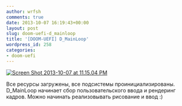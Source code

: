 ```yaml
---
author: wrfsh
comments: true
date: 2013-10-07 16:19:43+00:00
layout: post
slug: doom-uefi-d_mainloop
title: '[DOOM-UEFI] D_MainLoop'
wordpress_id: 258
categories:
- doom-uefi
---
```


[![Screen Shot 2013-10-07 at 11.15.04 PM](http://wrfsh.files.wordpress.com/2013/10/screen-shot-2013-10-07-at-11-15-04-pm.png?w=300)](http://wrfsh.files.wordpress.com/2013/10/screen-shot-2013-10-07-at-11-15-04-pm.png)



Все ресурсы загружены, все подсистемы проинициализированы. D_MainLoop начинает сбор пользовательского ввода и рендеринг кадров. Можно начинать реализовывать рисование и ввод :)
